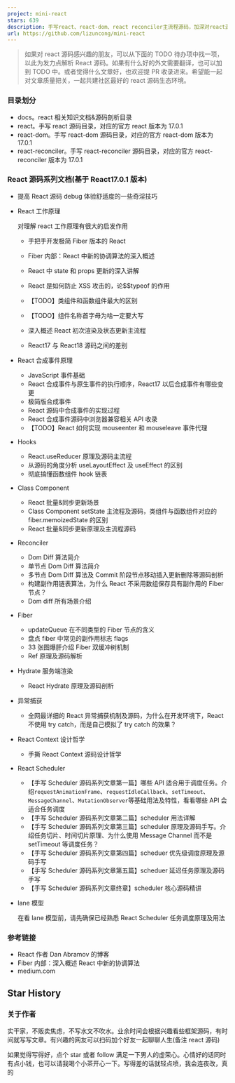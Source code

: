```yaml
---
project: mini-react
stars: 639
description: 手写react、react-dom、react reconciler主流程源码，加深对react源码的理解。包括fiber，合成事件，hooks实现原理，dom diff，reconciliation，scheduler等
url: https://github.com/lizuncong/mini-react
---
```


> 如果对 react 源码感兴趣的朋友，可以从下面的 TODO 待办项中找一项，以此为发力点解析 React 源码。如果有什么好的外文需要翻译，也可以加到 TODO 中。或者觉得什么文章好，也欢迎提 PR 收录进来。希望能一起对文章质量把关，一起共建社区最好的 react 源码生态环境。

### 目录划分

-   docs。react 相关知识文档&源码剖析目录
-   react。手写 react 源码目录，对应的官方 react 版本为 17.0.1
-   react-dom。手写 react-dom 源码目录，对应的官方 react-dom 版本为 17.0.1
-   react-reconciler。手写 react-reconciler 源码目录，对应的官方 react-reconciler 版本为 17.0.1

### React 源码系列文档(基于 React17.0.1 版本)

-   提高 React 源码 debug 体验舒适度的一些奇淫技巧
    
-   React 工作原理
    
    对理解 react 工作原理有很大的启发作用
    
    -   手把手开发极简 Fiber 版本的 React
        
    -   Fiber 内部：React 中新的协调算法的深入概述
        
    -   React 中 state 和 props 更新的深入讲解
        
    -   React 是如何防止 XSS 攻击的，论$$typeof 的作用
        
    -   【TODO】类组件和函数组件最大的区别
        
    -   【TODO】组件名称首字母为啥一定要大写
        
    -   深入概述 React 初次渲染及状态更新主流程
        
    -   React17 与 React18 源码之间的差别
        
-   React 合成事件原理
    
    -   JavaScript 事件基础
    -   React 合成事件与原生事件的执行顺序，React17 以后合成事件有哪些变更
    -   极简版合成事件
    -   React 源码中合成事件的实现过程
    -   React 合成事件源码中浏览器兼容相关 API 收录
    -   【TODO】React 如何实现 mouseenter 和 mouseleave 事件代理
-   Hooks
    
    -   React.useReducer 原理及源码主流程
    -   从源码的角度分析 useLayoutEffect 及 useEffect 的区别
    -   彻底搞懂函数组件 hook 链表
-   Class Component
    
    -   React 批量&同步更新场景
    -   Class Component setState 主流程及源码，类组件与函数组件对应的 fiber.memoizedState 的区别
    -   React 批量&同步更新原理及主流程源码
-   Reconciler
    
    -   Dom Diff 算法简介
    -   单节点 Dom Diff 算法简介
    -   多节点 Dom Diff 算法及 Commit 阶段节点移动插入更新删除等源码剖析
    -   构建副作用链表算法，为什么 React 不采用数组保存具有副作用的 Fiber 节点？
    -   Dom diff 所有场景介绍
-   Fiber
    
    -   updateQueue 在不同类型的 Fiber 节点的含义
    -   盘点 fiber 中常见的副作用标志 flags
    -   33 张图爆肝介绍 Fiber 双缓冲树机制
    -   Ref 原理及源码解析
-   Hydrate 服务端渲染
    
    -   React Hydrate 原理及源码剖析
-   异常捕获
    
    -   全网最详细的 React 异常捕获机制及源码，为什么在开发环境下，React 不使用 try catch，而是自己模拟了 try catch 的效果？
-   React Context 设计哲学
    
    -   手撕 React Context 源码设计哲学
-   React Scheduler
    
    -   【手写 Scheduler 源码系列文章第一篇】哪些 API 适合用于调度任务。介绍`requestAnimationFrame`、`requestIdleCallback`、`setTimeout`、`MessageChannel`、`MutationObserver`等基础用法及特性，看看哪些 API 会适合任务调度
    -   【手写 Scheduler 源码系列文章第二篇】scheduler 用法详解
    -   【手写 Scheduler 源码系列文章第三篇】scheduler 原理及源码手写。介绍任务切片、时间切片原理、为什么使用 Message Channel 而不是 setTimeout 等调度任务？
    -   【手写 Scheduler 源码系列文章第四篇】scheduer 优先级调度原理及源码手写
    -   【手写 Scheduler 源码系列文章第五篇】scheduer 延迟任务原理及源码手写
    -   【手写 Scheduler 源码系列文章终章】scheduler 核心源码精讲
-   lane 模型
    
    在看 lane 模型前，请先确保已经熟悉 React Scheduler 任务调度原理及用法
    

### 参考链接

-   React 作者 Dan Abramov 的博客
-   Fiber 内部：深入概述 React 中新的协调算法
-   medium.com

Star History
------------

### 关于作者

实干家，不贩卖焦虑，不写水文不吹水。业余时间会根据兴趣看些框架源码，有时间就写写文章。有兴趣的网友可以扫码加个好友一起聊聊人生(备注 react 源码)

如果觉得写得好，点个 star 或者 follow 满足一下男人的虚荣心。心情好的话同时有点小钱，也可以请我喝个小茶开心一下。写得差的话就轻点喷，我会连夜改，真的
